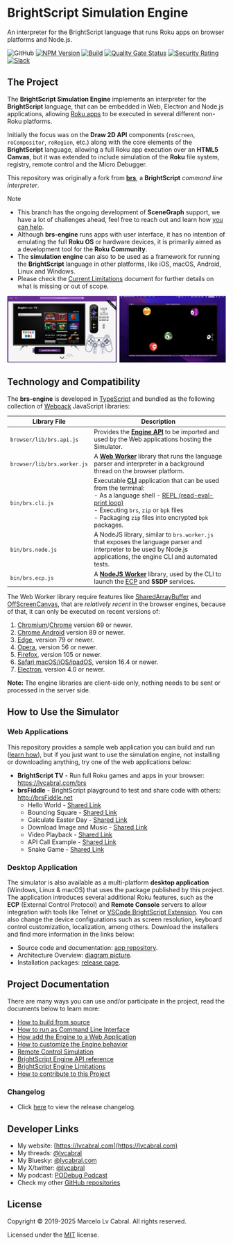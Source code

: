 # BrightScript Simulation Engine

An interpreter for the BrightScript language that runs Roku apps on browser platforms and Node.js.

![GitHub](https://img.shields.io/github/license/lvcabral/brs-engine)
[![NPM Version](https://badge.fury.io/js/brs-engine.svg?style=flat)](https://npmjs.org/package/brs-engine)
[![Build](https://github.com/lvcabral/brs-engine/actions/workflows/build.yml/badge.svg)](https://github.com/lvcabral/brs-engine/actions/workflows/build.yml)
[![Quality Gate Status](https://sonarcloud.io/api/project_badges/measure?project=lvcabral_brs-emu&metric=alert_status)](https://sonarcloud.io/summary/new_code?id=lvcabral_brs-emu)
[![Security Rating](https://sonarcloud.io/api/project_badges/measure?project=lvcabral_brs-emu&metric=security_rating)](https://sonarcloud.io/summary/new_code?id=lvcabral_brs-emu)
[![Slack](https://img.shields.io/badge/Slack-RokuCommunity-4A154B?logo=slack)](https://join.slack.com/t/rokudevelopers/shared_invite/zt-4vw7rg6v-NH46oY7hTktpRIBM_zGvwA)

## The Project

The **BrightScript Simulation Engine** implements an interpreter for the **BrightScript** language, that can be embedded in Web, Electron and Node.js applications, allowing [Roku apps](https://developer.roku.com/overview) to be executed in several different non-Roku platforms.

Initially the focus was on the **Draw 2D API** components (`roScreen`, `roCompositor`, `roRegion`, etc.) along with the core elements of the **BrightScript** language, allowing a full Roku app execution over an **HTML5 Canvas**, but it was extended to include simulation of the **Roku** file system, registry, remote control and the Micro Debugger.

This repository was originally a fork from [**brs**](https://github.com/rokucommunity/brs), a **BrightScript** _command line interpreter_.

> [!NOTE]
>
> - This branch has the ongoing development of **SceneGraph** support, we have a lot of challenges ahead, feel free to reach out and learn how [you can help](docs/contributing.md).
> - Although **brs-engine** runs apps with user interface, it has no intention of emulating the full **Roku OS** or hardware devices, it is primarily aimed as a development tool for the **Roku Community**.
> - The **simulation engine** can also to be used as a framework for running the **BrightScript** language in other platforms, like iOS, macOS, Android, Linux and Windows.
> - Please check the [Current Limitations](docs/limitations.md) document for further details on what is missing or out of scope.

<p align="center"><img alt="Simulator Web and Desktop" title="Simulator Web and Desktop" src="docs/images/screenshots.png?raw=true"/></p>

## Technology and Compatibility

The **brs-engine** is developed in [TypeScript](https://www.typescriptlang.org/) and bundled as the following collection of [Webpack](https://webpack.js.org/) JavaScript libraries:

| Library File | Description |
| --- | --- |
| `browser/lib/brs.api.js` | Provides the **[Engine API](docs/engine-api.md)** to be imported and used by the Web applications hosting the Simulator.|
| `browser/lib/brs.worker.js` | A **[Web Worker](https://developer.mozilla.org/en-US/docs/Web/API/Web_Workers_API/Using_web_workers)** library that runs the language parser and interpreter in a background thread on the browser platform.|
|`bin/brs.cli.js`| Executable **[CLI](docs/run-as-cli.md)** application that can be used from the terminal: <br/>- As a language shell - [REPL (read-eval-print loop)](https://en.wikipedia.org/wiki/Read%E2%80%93eval%E2%80%93print_loop)<br/>- Executing `brs`, `zip` or `bpk` files<br/>- Packaging `zip` files into encrypted `bpk` packages.|
|`bin/brs.node.js`| A NodeJS library, similar to `brs.worker.js` that exposes the language parser and interpreter to be used by Node.js applications, the engine CLI and automated tests.|
|`bin/brs.ecp.js`| A **[NodeJS Worker](https://nodejs.org/api/worker_threads.html)** library, used by the CLI to launch the [ECP](https://developer.roku.com/docs/developer-program/dev-tools/external-control-api.md) and **SSDP** services.|

The Web Worker library require features like [SharedArrayBuffer](https://developer.mozilla.org/en-US/docs/Web/JavaScript/Reference/Global_Objects/SharedArrayBuffer) and [OffScreenCanvas](https://developer.mozilla.org/en-US/docs/Web/API/OffscreenCanvas), that are _relatively recent_ in the browser engines, because of that, it can only be executed on recent versions of:

1. [Chromium](https://www.chromium.org/Home)/[Chrome](https://www.google.com/chrome) version 69 or newer.
1. [Chrome Android](https://www.google.com/chrome) version 89 or newer.
1. [Edge](https://www.microsoft.com/en-us/edge), version 79 or newer.
1. [Opera](https://www.opera.com), version 56 or newer.
1. [Firefox](https://firefox.com), version 105 or newer.
1. [Safari macOS/iOS/ipadOS](https://www.apple.com/safari), version 16.4 or newer.
1. [Electron](https://electronjs.org), version 4.0 or newer.

**Note:** The engine libraries are client-side only, nothing needs to be sent or processed in the server side.

## How to Use the Simulator

### Web Applications

This repository provides a sample web application you can build and run ([learn how](docs/integrating.md)), but if you just want to use the simulation engine, not installing or downloading anything, try one of the web applications below:

- **BrightScript TV** - Run full Roku games and apps in your browser: <https://lvcabral.com/brs>
- **brsFiddle** - BrightScript playground to test and share code with others: <http://brsFiddle.net>
  - Hello World - [Shared Link](https://brsfiddle.net?code=XQAAAAL1AQAAAAAAAABJKoLnIqZU8B3-6dP2NsOmYLl2BuS_zvKqVwuCb900INmQka2JaG6109nguctrC4j5eeejusZdPZeqN7ODPGAHtZa3CitoUr0Lzf0CNfBMe_fKYxZVbBd3SFCx2pochQ8vXiLaMlX28Cc1xvIyR03lxJtEM3BO0wVuiOYr28HsPq0Yh-7QOe8y1A-TeWsDOMOEQO0YDxB86jAP7EXurCri8pscM-e70RBruCRmIlFupFBKRsE2GneP6qIr0cz0r69DJ9xuBnscqSBt8CvQFz5haqlrzi9T-BRs4qM1qQid4peKgfvF6s9QEy9nHMwtR_YJMI-5PBvHmU0E4knAAMoNG-Sy1UydLH0sb8RiwTn9IajExgUnwz89MTn5AWfJx2KPUY5QPhpAyFDZnR1H_-j54Fw)
  - Bouncing Square - [Shared Link](https://brsfiddle.net?code=XQAAAAJLCgAAAAAAAABJKobnoc8U-fMC7Yn0OmySA8M8XeYQjA-xlBhDmgkQqkyZorrnH8Z2n9OanRbQbS6T-zM3qPN3QH8Fzgr6UPhr5Cbo3rvloawPAr6qehd0XS8TPatky3-TLgFN_hIhDiNkxNg8livrXExKPdBlI1StdF_-qAzOZT6wC1xPKIJj2Sq8hKcRoNJYYH0Bc7y3vXJ1DTvcu9rAqps0k11Aj4tW_J_zSAHhhHD-zHJJTz1lYapWSGrBQHbhn5SMHQViWFzHfVMyo1Pxz8LUAjiUUHgtkOGpX14MRpCMTM85PbPhb8-KbGtaD4y6zaZgy7Q4zS8vtTxZ9QGHO1gsyGNWb01plO7Lk61lg9c6jOrKT4lJtn7mQme28XpLj5TQrGUbXGdw5lKu7TamErtcuypOxuBSMXVi9i_Ti874POAyL47IK7O5ZaBhBO1p5L2A6iQr6j1qzdmfd8N_9ZumCfxhd9XPg69t8sihYQVvI2vORW5vW_vxKQaDPlkjPyTdQtA903T2ZDiyKVXPpfElWsIntZqXdfg9aY0iXeyCV89LXf69WTkge8D4_dOPH8-ia5myHAXNyxi54k9qKwnkgpCDXTpTRdWB8AO_HuDn6AG5mddseP0uuDjZjbcYpwJRBBC5KJ4ocj8rH_bi5ZLCzRa9ryVdyrHwrDOpdwPRiUWsT7Cr9VEUuSPRctUp1amgHbIJKhLTTohiq3TvRAlItkP98bQhC5M_yTMnIyVjZsLrQWb5Q9MAa2VdwByE-pf4b3OF-SeGw5j-K7TOebCGz0yRNnF6zMHgUMPVYhRi9zNU5Mw_avQ0dCXMxtv9oU2_uKzkB0RCOMM6qJGSnTa4a6B0w8D_LbgLUNdbjVlAZCLpOPBl2DhR4VsV0R2zWlA5jqamY7wSeZb-CSsOdRJv30dXmt3bOKc__nYH8rYRcMlAZb4sT4aesdDh5Yx5bsWEGBjWV2Ojp34muGPJbVlkbhWOw0p0aip4dJ-jL9HfaO8zG_blhNCMsANapZ0VonnO1JaDR7cxeQeUDDpcskFPIu2DlIhLzQnGVFRRXUvU8UK97RQ0np_NQ8SUjcAoiMUNlA0HKjK3d06BKaALQwDwPGpCa1I2CksgPBrCt9f1H7csg_qmE-Bx79R0rehOLmorl_iiROXh0riaYyQlXnGwRR8K9lZJ-NU5iq6zaol5GjfdB5JRhWmzqVWFlOw9cvgI9KcWoCD5j5R1zINYsJVeMdQwLYc-LdEBfziGqS6HAyB-2fZoN_8u9gPwdI-kaKx8SCMHyiPOIhX1xk6DlY85qrLxL0LQJKf--0bS)
  - Calculate Easter Day - [Shared Link](https://brsfiddle.net?code=XQAAAAL2AwAAAAAAAABJKoUDU-eVDQnCIwGjL4bXrsOaRoDR7xUg7l7ATcAP2V7HvXEvU9p3zuMqYelSIckyYmoqSzPiR_yIJT_knVClROMTQ8ImmKudAnIwKv8WYKGGonwzgVUmLT0867k3otq0ZPQoV5mwSO1oRHzkHjvNCtuBfDH5wrogZOua4KltHWcJnxjl0B9yg82onvoaeBER6jlz1JgQoTBNQl7ZhTg01AoX450nozCe3nyd0BBXDG2it0PHgOg1UILanj2fdpsXuTi8BM14Vj9mmKhiaSk614HkwdEuWIhooOB_d9wRox3XJg21lF7OXupqgZBzZh3hAQa8MUqzSmpVX4dWe9FHkscztF0jbIc7gwmoUyOubjzcRA_3rZuM1AkQr4W4PMq_J63oF4el0DxVbFEbXK5h8stU078VCa_b9Ydi0OMsUY5I_o74zSN9SPD2pmojZTs6Fyh8Eo1vSsd3F_abdPvrOnxkKH1yCt59zo5zpVN144ihVYtaVE8MTZQc66is7A0GXfCNt7Ud592YNxSujFrQST2srrBxR6psz9xPdYhQBQd_ZzkK1J7ctVqHzfBM2tQNkn1Gp2-zBlaLjo1dlJ9Hj3zpcGK6N1VcUF7ptImWf0n2QvcTvo45Ml04CLN7WyNnyMPMBZkIEJAb3dyFwMVQNssvtncDGuAtsf2yxt4O9tjbAehdO-KOw9NXPKXiGQ1mUS7_PoudiVgThfqSrk20LX2fpdJ0Bc3QmeEhWzzOqrcri_-4fOLE)
  - Download Image and Music - [Shared Link](https://brsfiddle.net?code=XQAAAAKGCQAAAAAAAABJKoqngm5uKnfSsjl5UQrXmxd6cpL9ibQbDIH2ngkfAM04Aw7W933zvEnJjH04xwGX5MzE4NPnXXJ4R-S0N0Pke0auWD5rKMnq-kCEGc1xzCrQHpBvNufX5RuAZ-XVJ0pCFrcQxv8HOPL4K1KofrJuuuk1NQ3ov0LN9cGj2CQ2T0-RY8gMJK4JG1Gfe53uG3inR2SHLm6rU3entipqNEhWfFixB9H4C40LJgKeeibFjm4RBrYtZ8iomgkVuhpIyYxX2ag4YZvaUBpBFtyy6e6CLiVQmaCSNV0IqKdUci872aZls0WTpvIbX1KSDOCHpW4kDrF0yytMMR7yGnHEKFWsX8ddDwEhYKyRMtwOtYICzyFJ7BCe2jEd4FyaXuYsJ8HUfVrTx2Zul1hB-ejYRSpnoYabZkPVMTbS5gi2tzwSNEDuYLWXsMqq_ZIDiGQiejHWb3X6LOzv39qn-sEtvlhGv7N-fFb_hKp6AzPPdVxQqaCgRoTB-UmdfDSFckPmK8EEVrD9PjrfGx1CMGQm2AzD9hzzzaIMlDnRVHBe5xj2BSNeElVwEVhJ8l5n0qgElmUk8YPi0EjhF-00cGHVWs9Z2jaMZnbObeWb5oZMTQ2OXHGn08y91OG1-rpFsROc1VJe7XG6U95M7TZUwrWRdHK2XSNAVvFKtjLncLlQVZv_twvPzh0ODt0waxhFzc9W_uIJgK2ydXT_0vckVVmzbj1jIFAxCLvp4PbksrZDLoE3He9dQgqmJ7VlnuXVsmFbf4VL9WzKt52AY9B5jlXUlT6b33BfRnSVAcU7APCWih38ivLAPzxkSozpv-RKi2U7UVQsYJHIJm8-si4KeJ5GMSoOuF3Yagg5ZNUwf-sHevTyI3LGh1_hKJRhBHY2lZeRHKr0N-hTWQbXTSFbPY-Nf0kTrykdBNAX7OlmPrdfEMyah2IvNykyMrtQdCcD2DmyPIn5yFkTtYboDvTQPAOaXEoZdF6PzUMixyV_hu0VsuKKQvrxsrVeKtMxx2wDbmHMNWbNXNm5Rg4Avywq8g5bBr2rG86BPkA6bx2B_9m1GUcD1ovzxTaUpwu6p5WTOtnSvbg8sLV6TJfXqRgIm4evVFEv3Sh2zMx2hIKk0hXALe1z6Xn4_LbGyGKyxOeJtfSK12QF56KN-NsUQSMhIv2ucIrJYcYtE-MR8gH0ipvEfuyInRySWEhlsesN_27c__C4yiY)
  - Video Playback - [Shared Link](https://brsfiddle.net?code=XQAAAAKMCwAAAAAAAABJKoqngm5uKnfSsjl5UQrxThRucpL9ibQbDIH2ngkfAM04Aw7W933zvEnJjH0_TcYKuAb8pP4_pFUty4bsZ2ZGN6blI4HbCWU1o8kGuMYqVThNrDhiPIDtBh5rXeosnLR79JxTFgkSi4riS7OV1YxU2DSgn9ndUJMQTbe46AIqdpF3LfZnmkXgW4yR9Jd28iMajr1P6G7zSPRt0-hAg4owerHW0KUB0f10IyD_I-zwLEyjuVVjh5VYgE7r9pLU8r845lZ9-hnD0BibKqo7Fei_J_KCRVxMpeDmF-E3ZZdEgPjW5-rLUDn3dv0XDH6rKIuYdnx075Y4XefhFNACmnKFxvoi4mAIwczMbed3zSRLGWW7IqggC8HJ1rH_MDVp4gk_58cB_Bea5Wx6wFgZzrPmk5H8rO-dVkgpnJL7bevIMmyuCUlrrE_HLB2oopUMdnPggp3_s7xnoby6w6CJ4-gjkZYU-bDWC2pRztEk_DbISFmsy_OG_Pd8tTQrRBJGhZtSe2BsSziJ_9mePKvHH_yIjPeQjnR9tijZ6Q_ryDR8RVpuEFZRGJ6z6_kk_vZnFmYidHHBV_Oy_GmhQOpTRKe2htjfyN-pBZJw7Tu3VcTYmOILWPgJUpAbB8MkDj-c2BbWDogdsAgpZdSt_I40tpHDbvRp-vklV69_IUDIx5fquD1el8qPoDtUHblJZGKLHRvASj7lYTC4qGI-mg_IZpReBXMBLvd5VVHViQp-r7T4Y8W8pi7zZ7aqNci8ZXCXqLPyBLFwtEf-0ZICdAgmNjjFztjW217pOUEA4XIXRulcatttsH0VqMDB3y2tQv-pyVbXmSfpb_mgqG7HjfgfmYu4H0aV-Ifp3pwIz1tfk2nEHI90_rh081-lSZWTVT_kOznTwkAvjlLK8i4KzH-GS7jdlkhUW81Hz1ln6sy78NHI_MeqdnJqFzOpy24DX1qUaSyrThOd8_mvSRVcaQNFDJ1KgWimc-oZpD6MJQ1fbYFli9WHdpPhD7lI6OPlAP4dSfwf_sGLe9JHkjrrhCeXNI7dAF34raawlqZwAP2UXY0DQAJev-U2wJXHedkarK7KcLMmlYVFNOIE_bDQ-F0gJmifV7DR64js9WAQTI0NKnN7KP0v86lEF6ZoGxHlqy6bP_0NSmiNEi04UL5b7DKWRTjm2O7HlfKt-3E5AVn40noALDF_JvnykLL2l8BsYOHiQHZeh_p6sWvFLVqqK0JP7n21n6LUDa-lX6Jbjkv1A9XlXhfT2RZCeBrJW-c_d_QkRfqnlP3PKYazNGevfg3dfJHJczSET4jl3gVXXiJY__fIHPo)
  - API Call Example - [Shared Link](https://brsfiddle.net?code=XQAAAAKDEAAAAAAAAABJKotFIyJTtYn-qlq_R7JJF5alJytQ-ukFasPfytMYIZwnWfTlg9zXrp5bJJXqfYTKfzTV47CRJDpi3IcBcVXiHNSMn59_J7Qhs7_oXHNpJn-txA-iu3s-jGt5ear9zuwGQkCafWzHJg-q_pGp-kDavfBiSjDJJvwVeOsi_H9PW0Bhxoywsc9eABYR9Gw7re5gGWQDnwbigwhWCwnEQ-3BE6550fjnLdGODDiPY5pNZdOTPd01CLJnquhAdDZy8MgPc-jqAkO0VARvVr5Kysy7qSygtw_V_mNFs5gMw7qXbWu0tTao9ePNZZH78dgFAQSKnqZoq7_S3lUtux3c2bkMbpzT2if20fJ420fVVuT5gAwBOVGbDLvn7jtx0W7sUs6ovhSgI_0qBgwViCLjy-QuZ_Ca5QFkfRXLxWhOv9kE4AWLruPpdT5u9qFmzruBqzF_Tl8KcWHaT5lqFyqumCUoZgpADWuOsbXp_4dkKHpab1ZTFLQ3S0-DzrLz0A8QFYmUCdC4omGp63s80wbG9ei3WqDOqy-2sEkJAJYwcTXe12QPrDpHrf6Ov8pLbWwzDCr5gBqigE2PF7ISXQYr6iZfyhoHHgXS2vMO1BHHHNXV2kwrUmHzGSz2xOHfLDXb_pApUAtBCWcujidCf1UyDcyfItdcxfIkV0iQEUw9mAOXvtQGh0NSEvc8EcW6kT8EJvCDA9BXHnxCaD-cpvbR60bGvWW4XGO90TN32nHDFdbbYAXnlsi9tWgLtYbKdcX6q1VtfKV9raIU-VYAUXczq0w2Y_CKNknBAvmtufo2g7rBH9Wa5K1L91W4sdZ5ZMG0IsJkW4nX44HVzDo-rfcQqPG2-8yR78T29EVx26qVAqbi2lRxhPdGlDZR3du6lg0wBGbKB2-KRXPdShgN8CoTRsrs3mSmJXFgWa23P9ovO4W_vmbex4xjMOSJafbP9Q6nK4rltS5f6njXiAG-t5JtBT7y0dx6_WXBwDOTHdhBocrEFMdAoDVHoec6_ILiiKdbYhcMU7pQzjneBiGPgXhTnBXVTDx7vfYUB8b_AgzqT366V_tAHwIvl7BBBkN1L1FoH2CUD9PhkR7r4QHN4hfgZ3n7Ng9qI2pVilgfgcq_KEWR3FB8KNdns1J50W7SYuZ1WA8PMopCNZYevDeSZDOlIXAv01MztGsayTeVbQFeF7aTLC9uUMibiBpEJHVPVncfQyvRRiWvB0mJf3fQanGcuR_Tt9KTxxZl46jrFmY1iuT_pOWytLwuix53ko01X1gcRRXQAZpC1as7IHO9hFVI7VKGRII7Qc1aMLGMUln6PtTTNWzGwU8bQVFco_7BBiDghblJ6JmBd6PCOKZT_cQWMc5i2BdWLAxh3dr0Yq2GsNHPh1iATvPSBH71oKIdiur2N0gQMdrGxKKwrZLxzsUX_5CVDO4JLIWMITEtSYwAAXTeJ0gnBQoATVGO7xf5G58pr3jkRKk1NfdkzcU7rqSNuGEvyRfRqJC-fjgTwURUDEm7VGJ0J1Gapyw6X3tP92V9jyfpCtS4pKAIk-qV_xOSDaM03nAQPPN2cLsVY72yUV-AiZrrDxcrpLkvUysqGfGQybUYmZhjxabohC8tRvO-OAH2AphQiUzEo5gw-MMpfiwoeEh3j1HaufaHffpBRX-SK4RnJS7g-za4cwwGKOCoI8WKYpv-U8IrPIPEr7F8uxyqbWa85-CXJ5_f0VEjOy16XQ5gOc6ZxZfF57GF8spiEY4RqB1V3SMiSj3doH8-IGFw4ND5GVlct5AKf-KBb7hgWRJ41jA4xnl6QYIFS3iyuL3yEsWjSxLyG_XIZEE85iNZDldpBBgzgYKLxukTQUqHR6wbY3GJ9LeZcWKtOw9_Bej_WTKFbF3uUevfQfBpvpQjFTj7Kz9bkAU1ceSWBXLheGp11b8uKiTKkup-OIMWoy775O2fQ7egtANDYFUAJ2kpCtQExo62bT2Z9ahpLFHECFxJZaRqMnGCzJLPqLgdUlONKlbPKnIP__IaUaU)
  - Snake Game - [Shared Link](https://brsfiddle.net?code=XQAAAALcDgAAAAAAAABJKoSlctaqcQ9tGaWSdUHrXuqR-y6_GbR6awG83rYQRcdoycHkJ8MFCvKH7gTK_vW6UgUXwXXR3errMRkkWHDAf6EtfvZhhrStj0ebMCVuI-lw2r_IMbOmR-Mp0UisKJluxhBof7Fe8gk7R-rj00p60KZMJaFUITmjx-lE5H1fW4m9pTGoVPDOxvJ0KBpdcrPdzIJZD2ONw-UcA9--COJb9DODV8pyO4e1dn32T1V2kh39SrM5VHgICzTHTsajN6_hBKsKOFc0xivTnldYZ41pbirlPTC1nKX8LjXpkHeTxvV-NWcA50XR8Wrm0Fl05rtjwL7hHumCwZc75GY1ioNTMQoe5JSDL02n0Jf0ZWEwuBleP5O_OckNjn5o0ANbhu39ZlF4TEbpst2ac0F0ad4_eQCIseeB44BgoJwBahG49-Fry-afCaVqC8qtZsvtj7AlCAyYFOPOWiSioqopcqqWTF1XGG7n7HI5Qtj6D1h6ajT9zzy_Pn6jJ7ICSdDbOFq6GP7LGjHglUF6I91yS8Vxh8NQSAZgi4PiYyZbX4uJtsDZsvjhZpFOg4tQvV5TUCtxLtQfe7Nt4SZEN-6OLJiPFMR9hME4EIyV_OfxC_T0XrPKIhduA32al5K1L6STy-ntJPYdkKWfMP3kNl82aDEwm_XCvIflp9dcY5ADxKcvOdFYqCuOyFiqKcWjV_RWI8I_sqr_p2E3cKF7sZl-9jzFCtMarZCM4sQpgyPiJkhjm7IwYFJkEMAzeiAV9BPB7on9ReUWYWIsOOA6aGbP7ZKvdw3CNsda8qImFKeYKrnoPySnBQFCxDe-26_ncaH9QQ3jKc0xzi8z0SSaZ-xYe-rvw6FFMqrKHCg2j4U4Drv-AunjhL7Rh0HjBSPkzm-tYK9GPj5xyOEaIrULWdg8kG6hu6arEfMZMbSS8b0wW44QlTr2l4YzC-wuzRbtmBzxn04f5thX0rHxgUR9GpRvNgQnob1-_pG2phYoezVKaIbFoa2VEp6cQZYGgJxW-4VHGmL_ofJG7taOYjjq04EmhVKm7c21z2JPnOTk31qeEd4ZqHMWVomSPDmVHAvVt-RM9_rda71zSdVrgrNIabT9sFTfFfgUFbpo5JyDASVJ3_w7fLFH7zTIX_kNoWg1WQXnAeay5P-_Hg3LzmnzmT72qolkQKwYzDCYO5RgcrKYc9QfVGDuZwmo9r_tGpvNgTX5ffCa4a_kAL-fGWb6O6gz_lloYvQEM4WHB8d9ZNR-U3jZ4DWRAZHsmeIHdKttU5pPlE-CDrTQAkZMdlReNxWHE-5m2nCp2hfwgUvUKhBai9u34OSoPAd3rE1yePxiy-AVOV0OZUtiA2109a25frwbDLYRg2-lJRSGEzf9kadWrhL90pr52yZcjlBMUAaElB5TtQDJkvejpr0pA3-BJXK2kNK-NNisss1SzCR25FxCzrmiRUHRLInLpNoLk-CxzFAkbjHySCsXXnNp6gtXD3Cm82m8P2kl-ts6QTXhf4rHCcNtUfwYZPWLehVEZtfRgfm-HhI)

### Desktop Application

The simulator is also available as a multi-platform **desktop application** (Windows, Linux & macOS) that uses the package published by this project. The application introduces several additional Roku features, such as the **ECP** (External Control Protocol) and **Remote Console** servers to allow integration with tools like Telnet or [VSCode BrightScript Extension](https://marketplace.visualstudio.com/items?itemName=RokuCommunity.brightscript). You can also change the device configurations such as screen resolution, keyboard control customization, localization, among others. Download the installers and find more information in the links below:

- Source code and documentation: [app repository](https://github.com/lvcabral/brs-desktop).
- Architecture Overview: [diagram picture](https://github.com/lvcabral/brs-desktop/blob/master/docs/images/brs-desktop-architecture-overview.png).
- Installation packages: [release page](https://github.com/lvcabral/brs-desktop/releases).

## Project Documentation

There are many ways you can use and/or participate in the project, read the documents below to learn more:

- [How to build from source](docs/build-from-source.md)
- [How to run as Command Line Interface](docs/run-as-cli.md)
- [How add the Engine to a Web Application](docs/integrating.md)
- [How to customize the Engine behavior](docs/customization.md)
- [Remote Control Simulation](docs/remote-control.md)
- [BrightScript Engine API reference](docs/engine-api.md)
- [BrightScript Engine Limitations](docs/limitations.md)
- [How to contribute to this Project](docs/contributing.md)

### Changelog

- Click [here](CHANGELOG.md) to view the release changelog.

## Developer Links

- My website: [https://lvcabral.com](https://lvcabral.com)
- My threads: [@lvcabral](https://www.threads.net/@lvcabral)
- My Bluesky: [@lvcabral.com](https://bsky.app/profile/lvcabral.com)
- My X/twitter: [@lvcabral](https://twitter.com/lvcabral)
- My podcast: [PODebug Podcast](http://podebug.com)
- Check my other [GitHub repositories](https://github.com/lvcabral)

## License

Copyright © 2019-2025 Marcelo Lv Cabral. All rights reserved.

Licensed under the [MIT](LICENSE) license.
